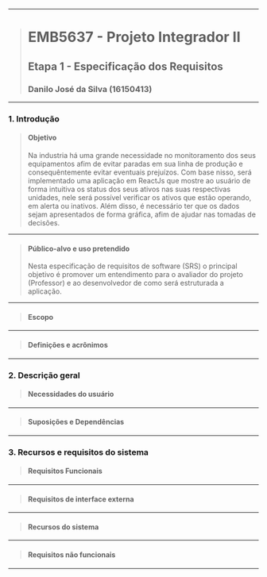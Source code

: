 ------------

># EMB5637 - Projeto Integrador II
>## Etapa 1 - Especificação dos Requisitos
>### Danilo José da Silva (16150413)

------------

### 1. Introdução

> #### Objetivo
> Na industria há uma grande necessidade no monitoramento dos seus equipamentos afim de evitar paradas em sua linha de produção e consequêntemente evitar eventuais prejuízos. Com base nisso, será implementado uma aplicação em ReactJs que mostre ao usuário de forma intuitiva os status dos seus ativos nas suas respectivas unidades, nele será possível verificar os ativos que estão operando, em alerta ou inativos. Além disso, é necessário ter que os dados sejam apresentados de forma gráfica, afim de ajudar nas tomadas de decisões.


------------

>#### Público-alvo e uso pretendido
> Nesta especificação de requisitos de software (SRS) o principal objetivo é promover um entendimento para o avaliador do projeto (Professor) e ao desenvolvedor de como será estruturada a aplicação.



------------


>#### Escopo


------------


>#### Definições e acrônimos


------------


### 2. Descrição geral

>#### Necessidades do usuário


------------


>#### Suposições e Dependências


------------



### 3. Recursos e requisitos do sistema

>#### Requisitos Funcionais


------------


>#### Requisitos de interface externa


------------


>#### Recursos do sistema


------------


>#### Requisitos não funcionais


------------


